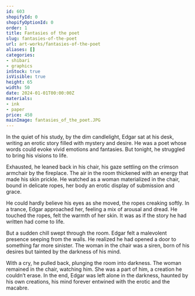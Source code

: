 ```yaml
---
id: 603
shopifyId: 0
shopifyOptionId: 0
order: 1
title: Fantasies of the poet
slug: fantasies-of-the-poet
url: art-works/fantasies-of-the-poet
aliases: []
categories:
- shibari
- graphics
inStock: true
isVisible: true
height: 65
width: 50
date: 2024-01-01T00:00:00Z
materials:
- ink
- paper
price: 450
mainImage: fantasies_of_the_poet.JPG
---
```

In the quiet of his study, by the dim candlelight, 
Edgar sat at his desk, writing an erotic story filled with mystery and desire. 
He was a poet whose words could evoke vivid emotions and fantasies. 
But tonight, he struggled to bring his visions to life.

Exhausted, he leaned back in his chair, 
his gaze settling on the crimson armchair by the fireplace. 
The air in the room thickened with an energy that made his skin prickle. 
He watched as a woman materialized in the chair, bound in delicate ropes, 
her body an erotic display of submission and grace.

He could hardly believe his eyes as she moved, the ropes creaking softly. 
In a trance, Edgar approached her, feeling a mix of arousal and dread. 
He touched the ropes, felt the warmth of her skin. 
It was as if the story he had written had come to life.

But a sudden chill swept through the room. 
Edgar felt a malevolent presence seeping from the walls. 
He realized he had opened a door to something far more sinister. 
The woman in the chair was a siren, born of his desires 
but tainted by the darkness of his mind.

With a cry, he pulled back, plunging the room into darkness. 
The woman remained in the chair, watching him. 
She was a part of him, a creation he couldn’t erase. 
In the end, Edgar was left alone in the darkness, 
haunted by his own creations, 
his mind forever entwined with the erotic and the macabre.